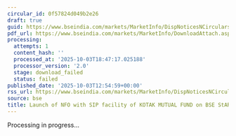 ```yaml
---
circular_id: 0f57824d049b2e26
draft: true
guid: https://www.bseindia.com/markets/MarketInfo/DispNoticesNCirculars.aspx?Noticeid={4132BBC6-2B11-4E87-AFC0-12B33CD123B9}&noticeno=20251003-38&dt=10/03/2025&icount=38&totcount=73&flag=0
pdf_url: https://www.bseindia.com/markets/MarketInfo/DownloadAttach.aspx?id=20251003-38&attachedId=
processing:
  attempts: 1
  content_hash: ''
  processed_at: '2025-10-03T18:47:17.025188'
  processor_version: '2.0'
  stage: download_failed
  status: failed
published_date: '2025-10-03T12:54:59+00:00'
rss_url: https://www.bseindia.com/markets/MarketInfo/DispNoticesNCirculars.aspx?Noticeid={4132BBC6-2B11-4E87-AFC0-12B33CD123B9}&noticeno=20251003-38&dt=10/03/2025&icount=38&totcount=73&flag=0
source: bse
title: Launch of NFO with SIP facility of KOTAK MUTUAL FUND on BSE StAR MF Platform
---
```


Processing in progress...